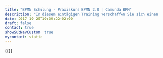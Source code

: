 ```yaml
---
title: "BPMN Schulung - Praxiskurs BPMN 2.0 | Camunda BPM"
description: "In diesem eintägigen Training verschaffen Sie sich einen Überblick über BPMN und erfahren, wie BPMN mit Integration bei Prozessautomatisierung, -überwachung und -reporting helfen kann."
date: 2017-10-25T10:39:22+02:00
draft: false
contact: true
showSubNavCustom: true
mycontent: static
---
```

{{<training-single
name="BPMN 2.0 Training"
namede="Praxiskurs BPMN 2.0"
category="modeling"
targetgroup="Jeder der BPMN im Detail verstehen möchte."
courseoverview="<p>Ein BPMN Schulung für die Praxis! Wir zeigen Ihnen, wie Sie ganz unabhängig von bestimmten Softwaretools mit der BPMN erfolgreich arbeiten. Wir haben den BPMN-Standard selbst mitentwickelt, BPMN in zahlreichen Projekten eingesetzt und können Ihnen daher die Stärken, aber auch die Schwächen von BPMN sehr verständlich darstellen. Durch den sehr strukturieren Aufbau des Trainings und die vielen Übungen lernen Sie BPMN nicht nur in der Theorie kennen, sondern wir vermitteln Ihnen, wie Sie diesen Standard praktisch in Ihrer täglichen Projektarbeit erfolgreich einsetzen können. Die Schulung bildet außerdem eine sehr gute Grundlage für eine OCEB-Zertifizierung, für die wir ebenfalls einen <a href='https://camunda.com/de/oceb/fundamental' target=_blank> Vorbereitungskurs</a> anbieten.</p>"
agenda="<h3>Schulungstag 1</h3><ul><li>Einfache Prozessmodelle, Gateways und Zuständigkeiten</li><li>Hintergrund der BPMN</li><li>Die wichtigsten Ereignisse</li><li>Teilprozesse und Artefakte</li></ul><h3>Schulungstag 2</h3><ul><li>Das Kollaborationsdiagramm</li><li>Angeheftete Ereignisse</li><li>Weitere Ereignistypen</li><li>Unterschiedlichen Modellierungskonstrukte (z.B. 2-Stufige Eskalation)</li><li>Markierungen, Typisierungen und Transaktion</li></ul><h3>Schulungstag 3</h3><ul><li>Prozessdokumentation mit BPMN (organisatorische Sicht)</li><li>Business-IT Alignment mit BPMN</li><li>Praxisbeispiele aus realen Projekten</li><li>Wählbare Schwerpunkte:</li><ul>  <li>BPMN im Unternehmen einführen</li>  <li>BPMN und Geschäftsregeln</li>  <li>BPMN für die Prozessautomatisierung</li>  <li>BPMN Best Practices und Modellierungsrichtlinien</li></ul></ul><p>Die beste Lernmethode ist “Learning by Doing”. Deshalb führen wir mit Ihnen zahlreiche praktische BPMN-Modellierungsübungen durch. Die verwendeten Fallbeispiele sind nicht fiktiv, sondern stammen aus unserer umfangreichen BPMN-Projekterfahrung. Es werden die typischen Probleme der Prozessmodellierung aufgegriffen und gemeinsam mit den Teilnehmern gelöst.</p>"
coursegoals="<p>Unser BPMN Schulung basiert auf unserem erfolgreichen <a href='https://www.amazon.de/Praxishandbuch-BPMN-Mit-Einf%C3%BChrung-DMN/dp/3446461116/ref=dp_ob_title_bk' target=_blank>Praxishandbuch BPMN</a>. Nach 3 Tagen können Sie:</p><h3>BPMN verstehen</h3><p>Sie erlernen die 'geheimen' Denkmuster hinter BPMN und sind in der Lage, jedes Diagramm, egal ob einfach oder komplex, korrekt zu interpretieren.</p><h3>BPMN anwenden</h3><p>Sie kennen die BPMN-Symbolpalette und wissen, in welchen Situationen welche Konstrukte zweckmäßig sind. Sie können Prozesse organisatorisch dokumentieren, für IT-Maßnahmen konzipieren und ein durchgängiges Prozessmodell von der groben Beschreibung bis hin zum automatisierten Workflow entwickeln.</p><h3>BPMN einführen</h3><p>Sie überblicken die Möglichkeiten und Grenzen von BPMN und können ihren Nutzen für Ihre eigene Arbeit und Ihr Unternehmen einschätzen. Sie können eine Roadmap entwerfen, die die Einführung der BPMN in Ihrem Unternehmen organisiert.</p>"
prerequisites="Keine "
duration="3 Tage "
certificate="Teilnahmezertifikat"
pricing="1690€">}}